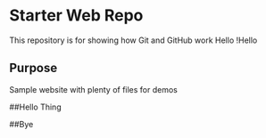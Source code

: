 # Starter Web Repo

This repository is for showing how Git and GitHub work
Hello !Hello

## Purpose

Sample website with plenty of files for demos

##Hello Thing


##Bye